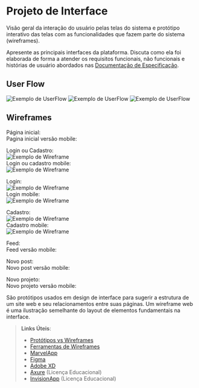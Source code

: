 
# Projeto de Interface

Visão geral da interação do usuário pelas telas do sistema e protótipo interativo das telas com as funcionalidades que fazem parte do sistema (wireframes).

 Apresente as principais interfaces da plataforma. Discuta como ela foi elaborada de forma a atender os requisitos funcionais, não funcionais e histórias de usuário abordados nas <a href="2-Especificação do Projeto.md"> Documentação de Especificação</a>.

## User Flow

![Exemplo de UserFlow](images/userflowc1.png)
![Exemplo de UserFlow](images/userflowc2.png)
![Exemplo de UserFlow](images/userflowc3.png)




## Wireframes
Página inicial:
<br />
Pagina inicial versão mobile:
<br />

Login ou Cadastro:
 <br /> 
![Exemplo de Wireframe](images/logincadastrovc.png)
 <br /> 
Login ou cadastro mobile:
 <br /> 
![Exemplo de Wireframe](images/logincadastrovm.png)
 <br /> 

Login:
 <br /> 
![Exemplo de Wireframe](images/loginvc.png)
<br /> 
Login mobile:
 <br /> 
![Exemplo de Wireframe](images/loginvm.png)
 <br /> 

Cadastro:
 <br /> 
![Exemplo de Wireframe](images/cadastrovc.png)
<br /> 
Cadastro mobile:
 <br /> 
![Exemplo de Wireframe](images/cadastrovm.png)
 <br /> 
 
Feed:
<br />
Feed versão mobile:
<br />

Novo post:
<br />
Novo post versão mobile:
<br />

Novo projeto:
<br />
Novo projeto versão mobile:
<br />



São protótipos usados em design de interface para sugerir a estrutura de um site web e seu relacionamentos entre suas páginas. Um wireframe web é uma ilustração semelhante do layout de elementos fundamentais na interface.
 
> **Links Úteis**:
> - [Protótipos vs Wireframes](https://www.nngroup.com/videos/prototypes-vs-wireframes-ux-projects/)
> - [Ferramentas de Wireframes](https://rockcontent.com/blog/wireframes/)
> - [MarvelApp](https://marvelapp.com/developers/documentation/tutorials/)
> - [Figma](https://www.figma.com/)
> - [Adobe XD](https://www.adobe.com/br/products/xd.html#scroll)
> - [Axure](https://www.axure.com/edu) (Licença Educacional)
> - [InvisionApp](https://www.invisionapp.com/) (Licença Educacional)
